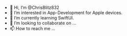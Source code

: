- 👋 Hi, I’m @ChrisBlitz832
- 👀 I’m interested in App-Development for Apple devices.
- 🌱 I’m currently learning SwiftUI.
- 💞️ I’m looking to collaborate on ...
- 📫 How to reach me ...

<!---
ChrisBlitz832/ChrisBlitz832 is a ✨ special ✨ repository because its `README.md` (this file) appears on your GitHub profile.
You can click the Preview link to take a look at your changes.
--->
